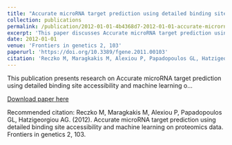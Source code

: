 ```yaml
---
title: "Accurate microRNA target prediction using detailed binding site accessibility and machine learning on proteomics data"
collection: publications
permalink: /publication/2012-01-01-4b4368d7-2012-01-01-accurate-microrna-target-pred
excerpt: 'This paper discusses Accurate microRNA target prediction using detailed binding site accessibility and machine learning o...'
date: 2012-01-01
venue: 'Frontiers in genetics 2, 103'
paperurl: 'https://doi.org/10.3389/fgene.2011.00103'
citation: 'Reczko M, Maragkakis M, Alexiou P, Papadopoulos GL, Hatzigeorgiou AG. (2012). Accurate microRNA target prediction using detailed binding site accessibility and machine learning on proteomics data. Frontiers in genetics 2, 103.'
---
```


This publication presents research on Accurate microRNA target prediction using detailed binding site accessibility and machine learning o...

[Download paper here](https://doi.org/10.3389/fgene.2011.00103)

Recommended citation: Reczko M, Maragkakis M, Alexiou P, Papadopoulos GL, Hatzigeorgiou AG. (2012). Accurate microRNA target prediction using detailed binding site accessibility and machine learning on proteomics data. Frontiers in genetics 2, 103.
